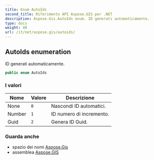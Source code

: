 ```yaml
---
title: Enum AutoIds
second_title: Riferimento API Aspose.GIS per .NET
description: Aspose.Gis.AutoIds enum. ID generati automaticamente.
type: docs
weight: 40
url: /it/net/aspose.gis/autoids/
---
```

## AutoIds enumeration

ID generati automaticamente.

```csharp
public enum AutoIds
```

### I valori

| Nome | Valore | Descrizione |
| --- | --- | --- |
| None | `0` | Nascondi ID automatici. |
| Number | `1` | ID numero di incremento. |
| Guid | `2` | Genera ID Guid. |

### Guarda anche

* spazio dei nomi [Aspose.Gis](../../aspose.gis/)
* assemblea [Aspose.GIS](../../)


